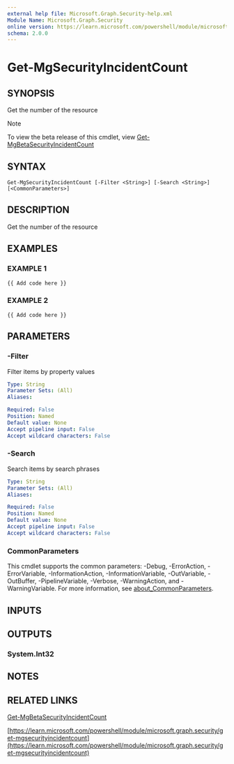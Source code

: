 ```yaml
---
external help file: Microsoft.Graph.Security-help.xml
Module Name: Microsoft.Graph.Security
online version: https://learn.microsoft.com/powershell/module/microsoft.graph.security/get-mgsecurityincidentcount
schema: 2.0.0
---
```


# Get-MgSecurityIncidentCount

## SYNOPSIS
Get the number of the resource

> [!NOTE]
> To view the beta release of this cmdlet, view [Get-MgBetaSecurityIncidentCount](/powershell/module/Microsoft.Graph.Beta.Security/Get-MgBetaSecurityIncidentCount?view=graph-powershell-beta)

## SYNTAX

```
Get-MgSecurityIncidentCount [-Filter <String>] [-Search <String>] [<CommonParameters>]
```

## DESCRIPTION
Get the number of the resource

## EXAMPLES

### EXAMPLE 1
```
{{ Add code here }}
```

### EXAMPLE 2
```
{{ Add code here }}
```

## PARAMETERS

### -Filter
Filter items by property values

```yaml
Type: String
Parameter Sets: (All)
Aliases:

Required: False
Position: Named
Default value: None
Accept pipeline input: False
Accept wildcard characters: False
```

### -Search
Search items by search phrases

```yaml
Type: String
Parameter Sets: (All)
Aliases:

Required: False
Position: Named
Default value: None
Accept pipeline input: False
Accept wildcard characters: False
```

### CommonParameters
This cmdlet supports the common parameters: -Debug, -ErrorAction, -ErrorVariable, -InformationAction, -InformationVariable, -OutVariable, -OutBuffer, -PipelineVariable, -Verbose, -WarningAction, and -WarningVariable. For more information, see [about_CommonParameters](http://go.microsoft.com/fwlink/?LinkID=113216).

## INPUTS

## OUTPUTS

### System.Int32
## NOTES

## RELATED LINKS
[Get-MgBetaSecurityIncidentCount](/powershell/module/Microsoft.Graph.Beta.Security/Get-MgBetaSecurityIncidentCount?view=graph-powershell-beta)

[https://learn.microsoft.com/powershell/module/microsoft.graph.security/get-mgsecurityincidentcount](https://learn.microsoft.com/powershell/module/microsoft.graph.security/get-mgsecurityincidentcount)

